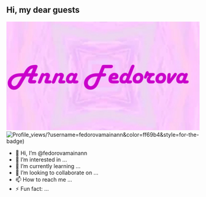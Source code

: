 ## Hi, my dear guests 

![Header](https://github.com/fedorovamainann/fedorovamainann/blob/main/Презентация1.jpg)
![Profile_views](https://github.com/fedorovamainann)/?username=fedorovamainann&color=ff69b4&style=for-the-badge)


- 👋 Hi, I’m @fedorovamainann
- 👀 I’m interested in ...
- 🌱 I’m currently learning ...
- 💞️ I’m looking to collaborate on ...
- 📫 How to reach me ...
- ⚡ Fun fact: ...

